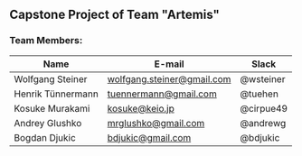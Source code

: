 ## Capstone Project of Team "Artemis"

### Team Members:
| Name              | E-mail                     | Slack     |
|-------------------|----------------------------|-----------|
| Wolfgang Steiner  | wolfgang.steiner@gmail.com | @wsteiner |
| Henrik Tünnermann | tuennermann@gmail.com      | @tuehen   |
| Kosuke Murakami   | kosuke@keio.jp             | @cirpue49 |
| Andrey Glushko    | mrglushko@gmail.com        | @andrewg  |
| Bogdan Djukic     | bdjukic@gmail.com          | @bdjukic  |
